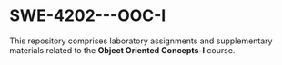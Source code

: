 # SWE-4202---OOC-I

This repository comprises laboratory assignments and supplementary materials related to the **Object Oriented Concepts-I** course.
